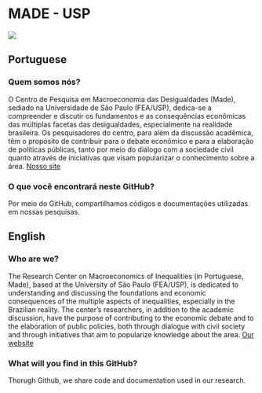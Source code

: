 
# MADE - USP
![](https://i.imgur.com/u4wLJZC.png)
## Portuguese
### Quem somos nós?
O Centro de Pesquisa em Macroeconomia das Desigualdades (Made), sediado na Universidade de São Paulo (FEA/USP), dedica-se a compreender e discutir os fundamentos e as consequências econômicas das múltiplas facetas das desigualdades, especialmente na realidade brasileira.
Os pesquisadores do centro, para além da discussão acadêmica, têm o propósito de contribuir para o debate econômico e para a elaboração de políticas públicas, tanto por meio do diálogo com a sociedade civil quanto através de iniciativas que visam popularizar o conhecimento sobre a área.
[Nosso site](https://madeusp.com.br/)
### O que você encontrará neste GitHub?
Por meio do GitHub, compartilhamos códigos e documentações utilizadas em nossas pesquisas.
## English
### Who are we?
The Research Center on Macroeconomics of Inequalities (in Portuguese, Made), based at the University of São Paulo (FEA/USP), is dedicated to understanding and discussing the foundations and economic consequences of the multiple aspects of inequalities, especially in the Brazilian reality.
The center’s researchers, in addition to the academic discussion, have the purpose of contributing to the economic debate and to the elaboration of public policies, both through dialogue with civil society and through initiatives that aim to popularize knowledge about the area.
[Our website](https://madeusp.com.br/)
### What will you find in this GitHub?
Thorugh Github, we share code and documentation used in our research.
